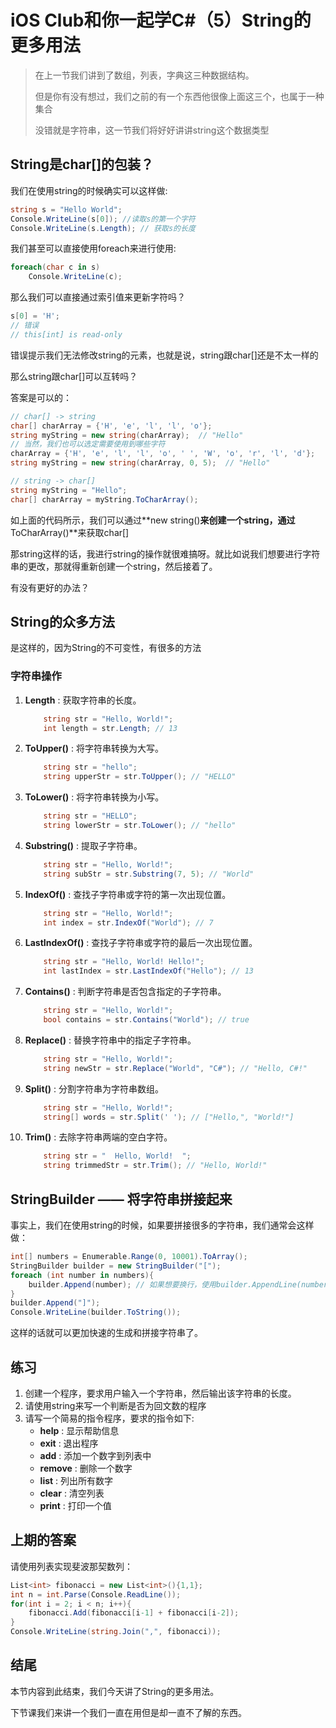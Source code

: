 # iOS Club和你一起学C#（5）String的更多用法

> 在上一节我们讲到了数组，列表，字典这三种数据结构。
>
> 但是你有没有想过，我们之前的有一个东西他很像上面这三个，也属于一种集合
>
> 没错就是字符串，这一节我们将好好讲讲string这个数据类型

## String是char[]的包装？

我们在使用string的时候确实可以这样做:

```csharp
string s = "Hello World";
Console.WriteLine(s[0]); //读取s的第一个字符
Console.WriteLine(s.Length); // 获取s的长度
```

我们甚至可以直接使用foreach来进行使用:

```csharp
foreach(char c in s)
    Console.WriteLine(c);
```

那么我们可以直接通过索引值来更新字符吗？

```csharp
s[0] = 'H';
// 错误
// this[int] is read-only
```

错误提示我们无法修改string的元素，也就是说，string跟char[]还是不太一样的

那么string跟char[]可以互转吗？

答案是可以的：

```csharp
// char[] -> string
char[] charArray = {'H', 'e', 'l', 'l', 'o'};
string myString = new string(charArray);  // "Hello"
// 当然，我们也可以选定需要使用到哪些字符
charArray = {'H', 'e', 'l', 'l', 'o', ' ', 'W', 'o', 'r', 'l', 'd'};
string myString = new string(charArray, 0, 5);  // "Hello"

// string -> char[]
string myString = "Hello";
char[] charArray = myString.ToCharArray();
```

如上面的代码所示，我们可以通过**new string()**来创建一个string，通过**ToCharArray()**来获取char[]

那string这样的话，我进行string的操作就很难搞呀。就比如说我们想要进行字符串的更改，那就得重新创建一个string，然后接着了。

有没有更好的办法？

## String的众多方法

是这样的，因为String的不可变性，有很多的方法

### 字符串操作


1. **Length** : 获取字符串的长度。

    ```csharp
        string str = "Hello, World!";
        int length = str.Length; // 13
    ```

1. **ToUpper()** : 将字符串转换为大写。

    ```csharp
        string str = "hello";
        string upperStr = str.ToUpper(); // "HELLO"
    ```

1. **ToLower()** : 将字符串转换为小写。

    ```csharp
        string str = "HELLO";
        string lowerStr = str.ToLower(); // "hello"
    ```


1. **Substring()** : 提取子字符串。

    ```csharp
        string str = "Hello, World!";
        string subStr = str.Substring(7, 5); // "World"
    ```


1. **IndexOf()** : 查找子字符串或字符的第一次出现位置。

    ```csharp
        string str = "Hello, World!";
        int index = str.IndexOf("World"); // 7
    ```

1. **LastIndexOf()** : 查找子字符串或字符的最后一次出现位置。

    ```csharp
        string str = "Hello, World! Hello!";
        int lastIndex = str.LastIndexOf("Hello"); // 13
    ```

1. **Contains()** : 判断字符串是否包含指定的子字符串。

    ```csharp
        string str = "Hello, World!";
        bool contains = str.Contains("World"); // true
    ```


1. **Replace()** : 替换字符串中的指定子字符串。

    ```csharp
        string str = "Hello, World!";
        string newStr = str.Replace("World", "C#"); // "Hello, C#!"
    ```


1. **Split()** : 分割字符串为字符串数组。

    ```csharp
        string str = "Hello, World!";
        string[] words = str.Split(' '); // ["Hello,", "World!"]
    ```


1. **Trim()** : 去除字符串两端的空白字符。

    ```csharp
        string str = "  Hello, World!  ";
        string trimmedStr = str.Trim(); // "Hello, World!"
    ```

## StringBuilder —— 将字符串拼接起来

事实上，我们在使用string的时候，如果要拼接很多的字符串，我们通常会这样做：

```csharp
int[] numbers = Enumerable.Range(0, 10001).ToArray();
StringBuilder builder = new StringBuilder("[");
foreach (int number in numbers){
    builder.Append(number); // 如果想要换行，使用builder.AppendLine(number);
}
builder.Append("]");
Console.WriteLine(builder.ToString());
```

这样的话就可以更加快速的生成和拼接字符串了。

## 练习

1. 创建一个程序，要求用户输入一个字符串，然后输出该字符串的长度。
2. 请使用string来写一个判断是否为回文数的程序
3. 请写一个简易的指令程序，要求的指令如下:
    - **help** : 显示帮助信息
    - **exit** : 退出程序
    - **add** : 添加一个数字到列表中
    - **remove** : 删除一个数字
    - **list** : 列出所有数字
    - **clear** : 清空列表
    - **print** : 打印一个值

## 上期的答案

请使用列表实现斐波那契数列：

```csharp
List<int> fibonacci = new List<int>(){1,1};
int n = int.Parse(Console.ReadLine());
for(int i = 2; i < n; i++){
    fibonacci.Add(fibonacci[i-1] + fibonacci[i-2]);
}
Console.WriteLine(string.Join(",", fibonacci));
```

## 结尾

本节内容到此结束，我们今天讲了String的更多用法。

下节课我们来讲一个我们一直在用但是却一直不了解的东西。
